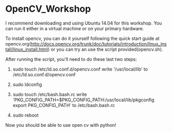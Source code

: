 # OpenCV_Workshop

I recommend downloading and using Ubuntu 14.04 for this workshop. You can run it either in a virtual machine or on your primary hardware.

To install opencv, you can do it yourself following the quick start guide at opencv.org(http://docs.opencv.org/trunk/doc/tutorials/introduction/linux_install/linux_install.html)
or you can try an use the script provided(opencv.sh).

After running the script, you'll need to do these last two steps:


1. sudo touch /etc/ld.so.conf.d/opencv.conf
write '/usr/local/lib' to /etc/ld.so.conf.d/opencv.conf 

2. sudo ldconfig

3. sudo touch /etc/bash.bash.rc
write
'PKG_CONFIG_PATH=$PKG_CONFIG_PATH:/usr/local/lib/pkgconfig
export PKG_CONFIG_PATH' 
	   to /etc/bash.bash.rc


4. sudo reboot


Now you should be able to use open cv with python!

